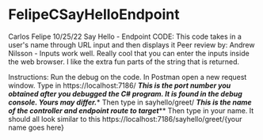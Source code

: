 # FelipeCSayHelloEndpoint
Carlos Felipe
10/25/22
Say Hello - Endpoint
CODE: This code takes in a user's name through URL input and then displays it
Peer review by: Andrew Nilsson - Inputs work well. Really cool that you can enter the inputs inside the web browser. I like the extra fun parts of the string that is returned.


Instructions: 
Run the debug on the code.
In Postman open a new request window. 
Type in https://localhost:7186/     ***This is the port number you obtained after you debugged the C# program. It is found in the debug console. Yours may differ.****
Then type in sayhello/greet/  *******This is the name of the controller and endpoint route to target*********
Then type in your name.
It should all look similar to this https://localhost:7186/sayhello/greet/{your name goes here}


